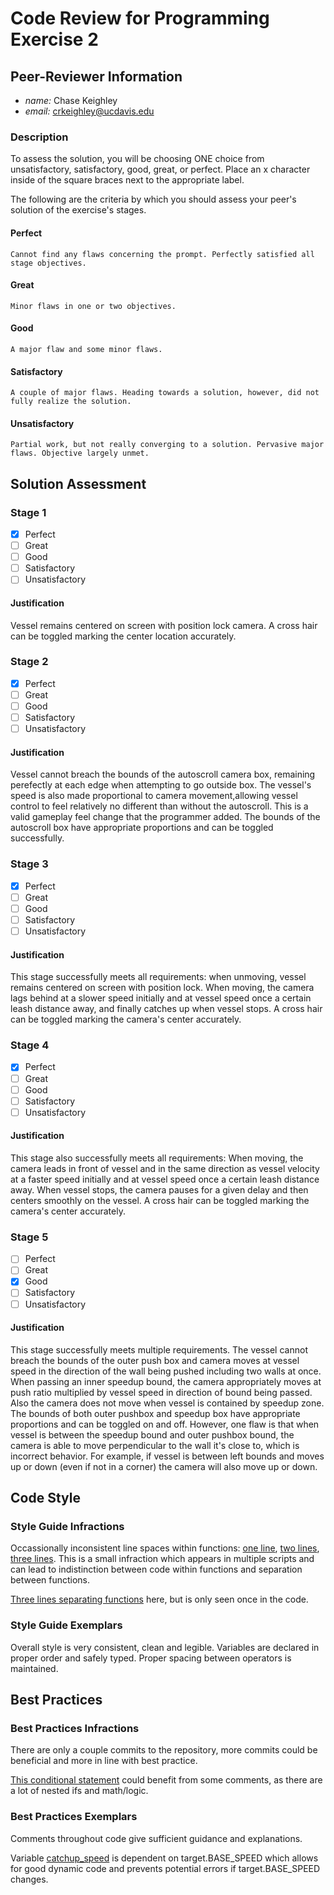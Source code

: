 # Code Review for Programming Exercise 2 #

## Peer-Reviewer Information

* *name:* Chase Keighley
* *email:* crkeighley@ucdavis.edu

### Description ###

To assess the solution, you will be choosing ONE choice from unsatisfactory, satisfactory, good, great, or perfect. Place an x character inside of the square braces next to the appropriate label.

The following are the criteria by which you should assess your peer's solution of the exercise's stages.

#### Perfect #### 
    Cannot find any flaws concerning the prompt. Perfectly satisfied all stage objectives.

#### Great ####
    Minor flaws in one or two objectives. 

#### Good #####
    A major flaw and some minor flaws.

#### Satisfactory ####
    A couple of major flaws. Heading towards a solution, however, did not fully realize the solution.

#### Unsatisfactory ####
    Partial work, but not really converging to a solution. Pervasive major flaws. Objective largely unmet.

## Solution Assessment ##

### Stage 1 ###

- [x] Perfect
- [ ] Great
- [ ] Good
- [ ] Satisfactory
- [ ] Unsatisfactory

#### Justification ##### 
Vessel remains centered on screen with position lock camera. A cross hair can be toggled marking the center location accurately.

### Stage 2 ###

- [x] Perfect
- [ ] Great
- [ ] Good
- [ ] Satisfactory
- [ ] Unsatisfactory

#### Justification ##### 
Vessel cannot breach the bounds of the autoscroll camera box, remaining perefectly at each edge when attempting to go outside box. The vessel's speed is also made proportional to camera movement,allowing vessel control to feel relatively no different than without the autoscroll. This is a valid gameplay feel change that the programmer added. The bounds of the autoscroll box have appropriate proportions and can be toggled successfully.

### Stage 3 ###

- [x] Perfect
- [ ] Great
- [ ] Good
- [ ] Satisfactory
- [ ] Unsatisfactory

#### Justification ##### 
This stage successfully meets all requirements: when unmoving, vessel remains centered on screen with position lock. When moving, the camera lags behind at a slower speed initially and at vessel speed once a certain leash distance away, and finally catches up when vessel stops. A cross hair can be toggled marking the camera's center accurately.

### Stage 4 ###

- [x] Perfect
- [ ] Great
- [ ] Good
- [ ] Satisfactory
- [ ] Unsatisfactory

#### Justification ##### 
This stage also successfully meets all requirements: When moving, the camera leads in front of vessel and in the same direction as vessel velocity at a faster speed initially and at vessel speed once a certain leash distance away. When vessel stops, the camera pauses for a given delay and then centers smoothly on the vessel. A cross hair can be toggled marking the camera's center accurately.

### Stage 5 ###

- [ ] Perfect
- [ ] Great
- [x] Good
- [ ] Satisfactory
- [ ] Unsatisfactory

#### Justification ##### 
This stage successfully meets multiple requirements. The vessel cannot breach the bounds of the outer push box and camera moves at vessel speed in the direction of the wall being pushed including two walls at once. When passing an inner speedup bound, the camera appropriately moves at push ratio multiplied by vessel speed in direction of bound being passed. Also the camera does not move when vessel is contained by speedup zone. The bounds of both outer pushbox and speedup box have appropriate proportions and can be toggled on and off. However, one flaw is that when vessel is between the speedup bound and outer pushbox bound, the camera is able to move perpendicular to the wall it's close to, which is incorrect behavior. For example, if vessel is between left bounds and moves up or down (even if not in a corner) the camera will also move up or down.

## Code Style ##

### Style Guide Infractions ###

Occassionally inconsistent line spaces within functions: [one line](https://github.com/ensemble-ai/exercise-2-camera-control-nkotni/blob/3e5babba64eb105596c57327472943057002178e/Obscura/scripts/camera_controllers/four_way_push.gd#L13), [two lines](https://github.com/ensemble-ai/exercise-2-camera-control-nkotni/blob/3e5babba64eb105596c57327472943057002178e/Obscura/scripts/camera_controllers/position_lock.gd#L41), [three lines](https://github.com/ensemble-ai/exercise-2-camera-control-nkotni/blob/3e5babba64eb105596c57327472943057002178e/Obscura/scripts/camera_controllers/lerp_target.gd#L65). This is a small infraction which appears in multiple scripts and can lead to indistinction between code within functions and separation between functions.

[Three lines separating functions](https://github.com/ensemble-ai/exercise-2-camera-control-nkotni/blob/3e5babba64eb105596c57327472943057002178e/Obscura/scripts/camera_controllers/lock_lerp.gd#L73) here, but is only seen once in the code.

### Style Guide Exemplars ###

Overall style is very consistent, clean and legible. Variables are declared in proper order and safely typed. Proper spacing between operators is maintained.

## Best Practices ##

### Best Practices Infractions ###

There are only a couple commits to the repository, more commits could be beneficial and more in line with best practice.

[This conditional statement](https://github.com/ensemble-ai/exercise-2-camera-control-nkotni/blob/3e5babba64eb105596c57327472943057002178e/Obscura/scripts/camera_controllers/lerp_target.gd#L46) could benefit from some comments, as there are a lot of nested ifs and math/logic.

### Best Practices Exemplars ###

Comments throughout code give sufficient guidance and explanations.

Variable [catchup_speed](https://github.com/ensemble-ai/exercise-2-camera-control-nkotni/blob/3e5babba64eb105596c57327472943057002178e/Obscura/scripts/camera_controllers/lock_lerp.gd#L8) is dependent on target.BASE_SPEED which allows for good dynamic code and prevents potential errors if target.BASE_SPEED changes.
